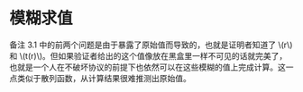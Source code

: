 # 模糊求值

备注 3.1 中的前两个问题是由于暴露了原始值而导致的，也就是证明者知道了 \\(r\\) 和 \\(t(r)\\)。但如果验证者给出的这个值像放在黑盒里一样不可见的话就完美了，也就是一个人在不破坏协议的前提下也依然可以在这些模糊的值上完成计算。这一点类似于散列函数，从计算结果很难推测出原始值。
